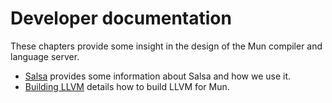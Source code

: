 # Developer documentation

These chapters provide some insight in the design of the Mun compiler and language server.

- [Salsa](dev/01-salsa.md) provides some information about Salsa and how we use it.
- [Building LLVM](dev/02-building-llvm.md) details how to build LLVM for Mun.
